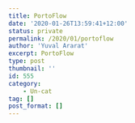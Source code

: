 ```yaml
---
title: PortoFlow
date: '2020-01-26T13:59:41+12:00'
status: private
permalink: /2020/01/portoflow
author: 'Yuval Ararat'
excerpt: PortoFlow
type: post
thumbnail: ''
id: 555
category:
    - Un-cat
tag: []
post_format: []
---
```

<!DOCTYPE html PUBLIC "-//W3C//DTD HTML 4.0 Transitional//EN" "http://www.w3.org/TR/REC-html40/loose.dtd">
<?xml encoding="UTF-8">
